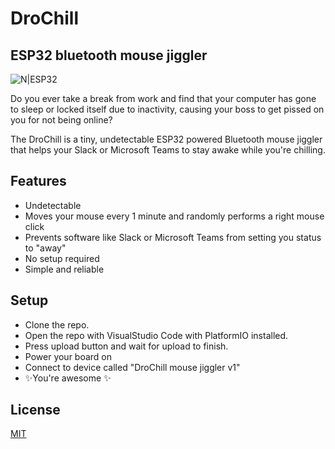 # DroChill
## ESP32 bluetooth mouse jiggler


![N|ESP32](https://encrypted-tbn0.gstatic.com/images?q=tbn:ANd9GcRxBzNca25vVHpixpe43H1G64hQvBPdRDXByCEZrv8dkgpu5QUOVWH4v44LM2_hidzS2V8&usqp=CAU)

Do you ever take a break from work and find that your computer has gone to sleep or locked itself due to inactivity, causing your boss to get pissed on you for not being online? 


The DroChill is a tiny, undetectable ESP32 powered Bluetooth mouse jiggler that helps your Slack or Microsoft Teams to stay awake while you're chilling. 


## Features

- Undetectable
- Moves your mouse every 1 minute and randomly performs a right mouse click
- Prevents software like Slack or Microsoft Teams from setting you status to "away"
- No setup required
- Simple and reliable


## Setup
- Clone the repo. 
- Open the repo with VisualStudio Code with PlatformIO installed.
- Press upload button and wait for upload to finish.
- Power your board on
- Connect to device called "DroChill mouse jiggler v1"
- ✨You're awesome ✨

## License

[MIT](https://choosealicense.com/licenses/mit/)
